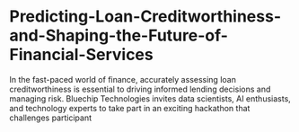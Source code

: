 # Predicting-Loan-Creditworthiness-and-Shaping-the-Future-of-Financial-Services
In the fast-paced world of finance, accurately assessing loan creditworthiness is essential to driving informed lending decisions and managing risk. Bluechip Technologies invites data scientists, AI enthusiasts, and technology experts to take part in an exciting hackathon that challenges participant

